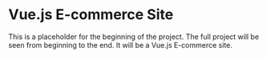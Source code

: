 # Vue.js E-commerce Site

This is a placeholder for the beginning of the project. The full project will be seen from beginning to the end. It will be a Vue.js E-commerce site.
